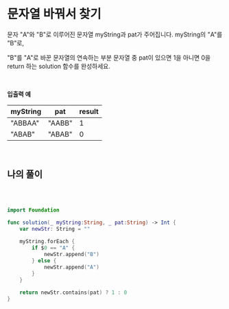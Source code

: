 문자열 바꿔서 찾기
================================

문자 "A"와 "B"로 이루어진 문자열 myString과 pat가 주어집니다. myString의 "A"를 "B"로,    

"B"를 "A"로 바꾼 문자열의 연속하는 부분 문자열 중 pat이 있으면 1을 아니면 0을 return 하는 solution 함수를 완성하세요.  

</br>

**입출력 예**

| myString | pat | result |
| -- | -- | -- |
| "ABBAA"	| "AABB" |	1 |
| "ABAB" |	"ABAB" |	0 |

</br>

## 나의 풀이

</br>

```swift

import Foundation

func solution(_ myString:String, _ pat:String) -> Int {
    var newStr: String = ""
    
    myString.forEach {
        if $0 == "A" {
            newStr.append("B")
        } else {
            newStr.append("A")
        }
    }
    
    return newStr.contains(pat) ? 1 : 0
}

```
